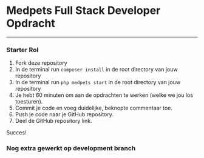 # Medpets Full Stack Developer Opdracht
<hr/>

### Starter Rol

1. Fork deze repository
2. In de terminal run `composer install` in de root directory van jouw repository
3. In de terminal run `php medpets start` in de root directory van jouw repository
2. Je hebt 60 minuten om aan de opdrachten te werken (welke we jou los toesturen).
3. Commit je code en voeg duidelijke, beknopte commentaar toe.
4. Push je code naar je GitHub repository.
5. Deel de GitHub repository link.

Succes!

### Nog extra gewerkt op development branch
